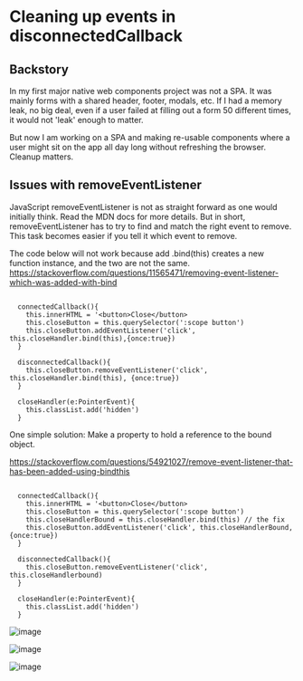 # Cleaning up events in disconnectedCallback

## Backstory
In my first major native web components project was not a SPA. It was mainly forms with a shared header, footer, modals, etc. 
If I had a memory leak, no big deal, even if a user failed at filling out a form 50 different times, it would not 'leak' enough to matter.

But now I am working on a SPA and making re-usable components where a user might sit on the app all day long without refreshing the browser.
Cleanup matters.

## Issues with removeEventListener 

JavaScript removeEventListener is not as straight forward as one would initially think. Read the MDN docs for more details.
But in short, removeEventListener has to try to find and match the right event to remove. This task becomes easier if you tell it which event to remove.



The code below will not work because add .bind(this) creates a new function instance, and the two are not the same.
https://stackoverflow.com/questions/11565471/removing-event-listener-which-was-added-with-bind

```
  
  connectedCallback(){
    this.innerHTML = '<button>Close</button>
    this.closeButton = this.querySelector(':scope button')
    this.closeButton.addEventListener('click', this.closeHandler.bind(this),{once:true})
  }
  
  disconnectedCallback(){
    this.closeButton.removeEventListener('click', this.closeHandler.bind(this), {once:true})
  }

  closeHandler(e:PointerEvent){
    this.classList.add('hidden')
  }

```


One simple solution:
Make a property to hold a reference to the bound object.

https://stackoverflow.com/questions/54921027/remove-event-listener-that-has-been-added-using-bindthis


```
  
  connectedCallback(){
    this.innerHTML = '<button>Close</button>
    this.closeButton = this.querySelector(':scope button')
    this.closeHandlerBound = this.closeHandler.bind(this) // the fix
    this.closeButton.addEventListener('click', this.closeHandlerBound,{once:true})
  }
  
  disconnectedCallback(){
    this.closeButton.removeEventListener('click', this.closeHandlerbound)
  }

  closeHandler(e:PointerEvent){
    this.classList.add('hidden')
  }

```

![image](https://user-images.githubusercontent.com/697757/163839013-bfdd8c26-e2ca-423f-b5eb-fe1740e9504b.png)

![image](https://user-images.githubusercontent.com/697757/163839036-8ae2d0e1-1eaa-48aa-b0d0-732ab9b2e522.png)

![image](https://user-images.githubusercontent.com/697757/163839114-b4bd357a-11cd-4558-84ef-865d5955b077.png)





